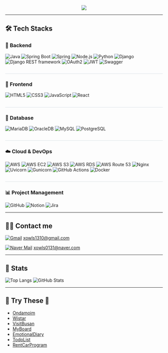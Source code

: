 <!-- 참고 링크 https://velog.io/@oka1313/Github-깃허브-프로필-꾸미기 -->
<!-- 참고 링크 https://github.com/rzashakeri/beautify-github-profile -->
<!-- 참고 링크 https://github.com/kyechan99/capsule-render -->
<!-- 참고 링크 https://github.com/DenverCoder1/readme-typing-svg -->

<!-- 깃허브 스탯 카드 
![LucasKim4321's GitHub stats](https://github-readme-stats.vercel.app/api?username=LucasKim4321&show_icons=true&theme=radical)
-->

<!--
**LucasKim4321/LucasKim4321** is a ✨ _special_ ✨ repository because its README.md (this file) appears on your GitHub profile.

Here are some ideas to get you started:

- 🔭 I’m currently working on ...
- 🌱 I’m currently learning ...
- 👯 I’m looking to collaborate on ...
- 🤔 I’m looking for help with ...
- 💬 Ask me about ...
- 📫 How to reach me: ...
- 😄 Pronouns: ...
- ⚡ Fun fact: ...
-->

<div align="center">
   <img src="https://capsule-render.vercel.app/api?type=transparent&color=gradient&height=120&text=Kim's%20Garden%20🦄🦄&animation=fadeIn&fontColor=9edb1a&fontSize=60" />
</div>

---

## 🛠️ **Tech Stacks**

### 🚀 **Backend**
![Java](https://img.shields.io/badge/Java-007396?style=for-the-badge&logo=Java&logoColor=white)
![Spring Boot](https://img.shields.io/badge/Spring%20Boot-6DB33F?style=for-the-badge&logo=SpringBoot&logoColor=white)
![Spring](https://img.shields.io/badge/Spring-6DB33F?style=for-the-badge&logo=Spring&logoColor=white)
![Node.js](https://img.shields.io/badge/Node.js-339933?style=for-the-badge&logo=Node.js&logoColor=white)
![Python](https://img.shields.io/badge/Python-3776AB?style=for-the-badge&logo=Python&logoColor=white)
![Django](https://img.shields.io/badge/Django-092E20?style=for-the-badge&logo=Django&logoColor=white)
![Django REST framework](https://img.shields.io/badge/Django%20REST%20framework-EE3A49?style=for-the-badge&logo=Django&logoColor=white)
![OAuth2](https://img.shields.io/badge/OAuth2-4285F4?style=for-the-badge&logo=oauth&logoColor=white)
![JWT](https://img.shields.io/badge/JWT-000000?style=for-the-badge&logo=JSONWebTokens&logoColor=white)
![Swagger](https://img.shields.io/badge/Swagger-85EA2D?style=for-the-badge&logo=Swagger&logoColor=black)

<h2 style="border-bottom: 1px solid #d8dee4; color: #282d33;"/> 

### 🎨 **Frontend**
![HTML5](https://img.shields.io/badge/HTML5-E34F26?style=for-the-badge&logo=HTML5&logoColor=white)
![CSS3](https://img.shields.io/badge/CSS3-1572B6?style=for-the-badge&logo=CSS3&logoColor=white)
![JavaScript](https://img.shields.io/badge/JavaScript-F7DF1E?style=for-the-badge&logo=JavaScript&logoColor=black)
![React](https://img.shields.io/badge/React-20232A?style=for-the-badge&logo=React&logoColor=61DAFB)

<h2 style="border-bottom: 1px solid #d8dee4; color: #282d33;"/> 

### 💾 **Database**
![MariaDB](https://img.shields.io/badge/MariaDB-003545?style=for-the-badge&logo=MariaDB&logoColor=white)
![OracleDB](https://img.shields.io/badge/OracleDB-F80000?style=for-the-badge&logo=Oracle&logoColor=white)
![MySQL](https://img.shields.io/badge/MySQL-4479A1?style=for-the-badge&logo=MySQL&logoColor=white)
![PostgreSQL](https://img.shields.io/badge/PostgreSQL-4169E1?style=for-the-badge&logo=PostgreSQL&logoColor=white)

<h2 style="border-bottom: 1px solid #d8dee4; color: #282d33;"/> 

### ☁️ **Cloud & DevOps**
![AWS](https://img.shields.io/badge/AWS-232F3E?style=for-the-badge&logo=AmazonAWS&logoColor=white)
![AWS EC2](https://img.shields.io/badge/EC2-FF9900?style=for-the-badge&logo=AmazonEC2&logoColor=white)
![AWS S3](https://img.shields.io/badge/S3-569A31?style=for-the-badge&logo=AmazonS3&logoColor=white)
![AWS RDS](https://img.shields.io/badge/RDS-527FFF?style=for-the-badge&logo=AmazonRDS&logoColor=white)
![AWS Route 53](https://img.shields.io/badge/Route%2053-255ECC?logo=amazonaws&logoColor=white&style=for-the-badge)
![Nginx](https://img.shields.io/badge/Nginx-009639?style=for-the-badge&logo=Nginx&logoColor=white)
![Uvicorn](https://img.shields.io/badge/Uvicorn-000000?logo=uvicorn&logoColor=white&style=for-the-badge)
![Gunicorn](https://img.shields.io/badge/Gunicorn-499848?style=for-the-badge&logo=Gunicorn&logoColor=white)
![GitHub Actions](https://img.shields.io/badge/GitHub%20Actions-2088FF?logo=githubactions&logoColor=white&style=for-the-badge)
![Docker](https://img.shields.io/badge/Docker-2496ED?style=for-the-badge&logo=Docker&logoColor=white)

<h2 style="border-bottom: 1px solid #d8dee4; color: #282d33;"/> 

### 📊 **Project Management**
![GitHub](https://img.shields.io/badge/GitHub-181717?style=for-the-badge&logo=GitHub&logoColor=white)
![Notion](https://img.shields.io/badge/Notion-000000?style=for-the-badge&logo=Notion&logoColor=white)
![Jira](https://img.shields.io/badge/Jira-0052CC?style=for-the-badge&logo=Jira&logoColor=white)

---
   
## 🧑‍💻 **Contact me**
[![Gmail](https://img.shields.io/badge/Gmail-EA4335?style=for-the-badge&logo=Gmail&logoColor=white)](mailto:xowls1310@gmail.com)  xowls1310@gmail.com

[![Naver Mail](https://img.shields.io/badge/Naver_Mail-03C75A?style=for-the-badge&logo=Naver&logoColor=white)](mailto:xowls0131@naver.com)  xowls0131@naver.com

---

## 🏅 **Stats**
![Top Langs](https://github-readme-stats.vercel.app/api/top-langs/?username=LucasKim4321&layout=compact&hide=javascript,css,scss&langs_count=8)
![GitHub Stats](https://github-readme-stats.vercel.app/api?username=LucasKim4321&show_icons=true)

---

## 🦄 Try These 🦄  

- [Ondamoim](https://www.ondamoim.com/)
- [Wistar](https://wistar.o-r.kr/)
- [VisitBusan](http://15.165.237.51/visitbusan/)
- [MyBoard](http://15.165.237.51/myproject01/)
- [EmotionalDiary](http://lucaskim4321.github.io/EmotionalDiary/)
- [TodoList](http://lucaskim4321.github.io/TodoList/)
- [RentCarProgram](https://drive.google.com/file/d/1CdYUECcvakTfhUjO4FojU8fL7PWu74Z4/view?usp=sharing)




